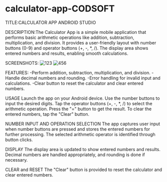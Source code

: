 # calculator-app-CODSOFT
TITLE:CALCULATOR APP
ANDROID STUDIO

DESCRIPTION:The Calculator App is a simple mobile application that performs basic arithmetic operations like addition, subtraction, multiplication, and division. It provides a user-friendly layout with number buttons (0-9) and operator buttons (+, -, *, /). The display area shows entered numbers and results, enabling smooth calculations.

SCREENSHOTS:
![123](https://github.com/YogitaAmbure13/calculator-app-CODSOFT/assets/140909421/e57fc060-23c3-498e-8df2-3c3fbed22f49)
![456](https://github.com/YogitaAmbure13/calculator-app-CODSOFT/assets/140909421/f4dfa9ed-59ad-4d72-b782-7ac6765ad5be)

FEATURES:
-Perform addition, subtraction, multiplication, and division.
-Handle decimal numbers and rounding.
-Error handling for invalid input and calculations.
-Clear button to reset the calculator and clear entered numbers.

USAGE
Launch the app on your Android device.
Use the number buttons to input the desired digits.
Tap the operator buttons (+, -, *, /) to select the arithmetic operation.
Press the "=" button to get the result.
To clear the entered numbers, tap the "Clear" button.

NUMBER INPUT AND OPERATION SELECTION
The app captures user input when number buttons are pressed and stores the entered numbers for further processing. The selected arithmetic operator is identified through button clicks.

DISPLAY
The display area is updated to show entered numbers and results. Decimal numbers are handled appropriately, and rounding is done if necessary.

CLEAR and RESET
The "Clear" button is provided to reset the calculator and clear entered numbers.
